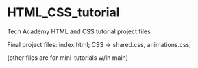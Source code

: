 # HTML_CSS_tutorial
Tech Academy HTML and CSS tutorial project files

Final project files: index.html; CSS -> shared.css, animations.css;

(other files are for mini-tutorials w/in main)
